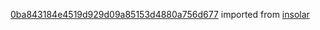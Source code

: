 [0ba843184e4519d929d09a85153d4880a756d677](https://github.com/insolar/insolar/commit/0ba843184e4519d929d09a85153d4880a756d677) imported from [insolar](https://github.com/insolar/insolar)
